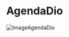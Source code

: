 # AgendaDio

![ImageAgendaDio](https://user-images.githubusercontent.com/96260047/171751204-099837eb-3737-4da6-afc7-0d3eb29db426.PNG)
